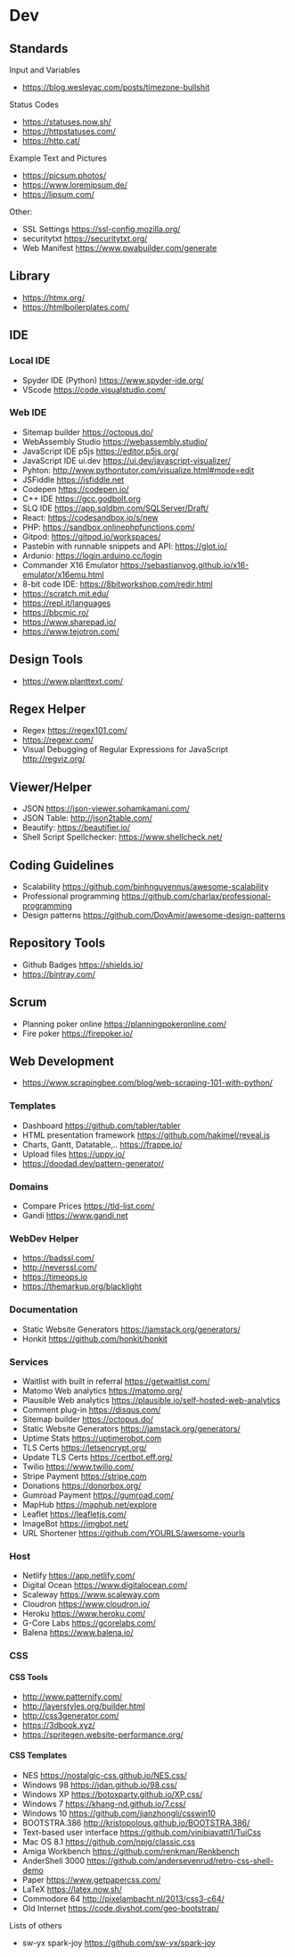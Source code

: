 # Dev

## Standards

Input and Variables

- <https://blog.wesleyac.com/posts/timezone-bullshit>

Status Codes

- <https://statuses.now.sh/>
- <https://httpstatuses.com/>
- <https://http.cat/>

Example Text and Pictures

- <https://picsum.photos/>
- <https://www.loremipsum.de/>
- <https://lipsum.com/>

Other:

- SSL Settings <https://ssl-config.mozilla.org/>
- securitytxt <https://securitytxt.org/>
- Web Manifest <https://www.pwabuilder.com/generate>

## Library

- <https://htmx.org/>
- <https://htmlboilerplates.com/>

## IDE

### Local IDE

- Spyder IDE (Python) <https://www.spyder-ide.org/>
- VScode <https://code.visualstudio.com/>

### Web IDE

- Sitemap builder <https://octopus.do/>
- WebAssembly Studio <https://webassembly.studio/>
- JavaScript IDE p5js <https://editor.p5js.org/>
- JavaScript IDE ui.dev <https://ui.dev/javascript-visualizer/>
- Pyhton: <http://www.pythontutor.com/visualize.html#mode=edit>
- JSFiddle <https://jsfiddle.net>
- Codepen <https://codepen.io/>
- C++ IDE <https://gcc.godbolt.org>
- SLQ IDE <https://app.sqldbm.com/SQLServer/Draft/>
- React: <https://codesandbox.io/s/new>
- PHP: <https://sandbox.onlinephpfunctions.com/>
- Gitpod: <https://gitpod.io/workspaces/>
- Pastebin with runnable snippets and API: <https://glot.io/>
- Ardunio: <https://login.arduino.cc/login>
- Commander X16 Emulator <https://sebastianvog.github.io/x16-emulator/x16emu.html>
- 8-bit code IDE: <https://8bitworkshop.com/redir.html>
- <https://scratch.mit.edu/>
- <https://repl.it/languages>
- <https://bbcmic.ro/>
- <https://www.sharepad.io/>
- <https://www.tejotron.com/>

## Design Tools

- <https://www.planttext.com/>

## Regex Helper

- Regex <https://regex101.com/>
- <https://regexr.com/>
- Visual Debugging of Regular Expressions for JavaScript <http://regviz.org/>

## Viewer/Helper

- JSON <https://json-viewer.sohamkamani.com/>
- JSON Table: <http://json2table.com/>
- Beautify: <https://beautifier.io/>
- Shell Script Spellchecker: <https://www.shellcheck.net/>

## Coding Guidelines

- Scalability <https://github.com/binhnguyennus/awesome-scalability>
- Professional programming <https://github.com/charlax/professional-programming>
- Design patterns <https://github.com/DovAmir/awesome-design-patterns>

## Repository Tools

- Github Badges <https://shields.io/>
- <https://bintray.com/>

## Scrum

- Planning poker online <https://planningpokeronline.com/>
- Fire poker <https://firepoker.io/>

## Web Development

- <https://www.scrapingbee.com/blog/web-scraping-101-with-python/>

### Templates

- Dashboard <https://github.com/tabler/tabler>
- HTML presentation framework <https://github.com/hakimel/reveal.js>
- Charts, Gantt, Datatable,.. <https://frappe.io/>
- Upload files <https://uppy.io/>
- <https://doodad.dev/pattern-generator/>

### Domains

- Compare Prices <https://tld-list.com/>
- Gandi <https://www.gandi.net>

### WebDev Helper

- <https://badssl.com/>
- <http://neverssl.com/>
- <https://timeops.io>
- <https://themarkup.org/blacklight>

### Documentation

- Static Website Generators <https://jamstack.org/generators/>
- Honkit <https://github.com/honkit/honkit>

### Services

- Waitlist with built in referral <https://getwaitlist.com/>
- Matomo Web analytics <https://matomo.org/>
- Plausible Web analytics <https://plausible.io/self-hosted-web-analytics>
- Comment plug-in <https://disqus.com/>
- Sitemap builder <https://octopus.do/>
- Static Website Generators <https://jamstack.org/generators/>
- Uptime Stats <https://uptimerobot.com>
- TLS Certs <https://letsencrypt.org/>
- Update TLS Certs <https://certbot.eff.org/>
- Twilio <https://www.twilio.com/>
- Stripe Payment <https://stripe.com>
- Donations <https://donorbox.org/>
- Gumroad Payment <https://gumroad.com/>
- MapHub <https://maphub.net/explore>
- Leaflet <https://leafletjs.com/>
- ImageBot <https://imgbot.net/>
- URL Shortener <https://github.com/YOURLS/awesome-yourls>

### Host

- Netlify <https://app.netlify.com/>
- Digital Ocean <https://www.digitalocean.com/>
- Scaleway <https://www.scaleway.com>
- Cloudron <https://www.cloudron.io/>
- Heroku <https://www.heroku.com/>
- G-Core Labs <https://gcorelabs.com/>
- Balena <https://www.balena.io/>

### CSS

#### CSS Tools

- <http://www.patternify.com/>
- <http://layerstyles.org/builder.html>
- <http://css3generator.com/>
- <https://3dbook.xyz/>
- <https://spritegen.website-performance.org/>

#### CSS Templates

- NES <https://nostalgic-css.github.io/NES.css/>
- Windows 98 <https://jdan.github.io/98.css/>
- Windows XP <https://botoxparty.github.io/XP.css/>
- Windows 7 <https://khang-nd.github.io/7.css/>
- Windows 10 <https://github.com/jianzhongli/csswin10>
- BOOTSTRA.386 <http://kristopolous.github.io/BOOTSTRA.386/>
- Text-based user interface <https://github.com/vinibiavatti1/TuiCss>
- Mac OS 8.1 <https://github.com/npjg/classic.css>
- Amiga Workbench <https://github.com/renkman/Renkbench>
- AnderShell 3000 <https://github.com/andersevenrud/retro-css-shell-demo>
- Paper <https://www.getpapercss.com/>
- LaTeX <https://latex.now.sh/>
- Commodore 64 <http://pixelambacht.nl/2013/css3-c64/>
- Old Internet <https://code.divshot.com/geo-bootstrap/>

Lists of others

- sw-yx spark-joy <https://github.com/sw-yx/spark-joy>
